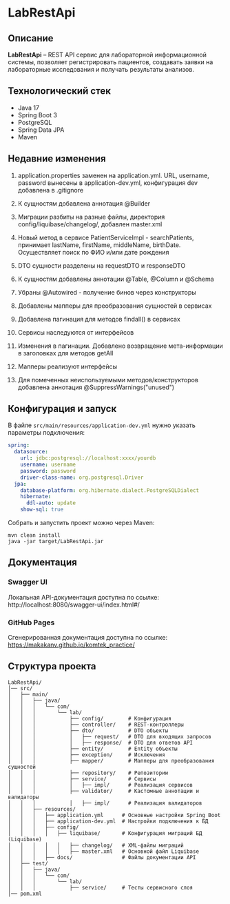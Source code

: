# LabRestApi

## Описание  
**LabRestApi** – REST API сервис для лабораторной информационной системы, позволяет регистрировать пациентов, создавать заявки на лабораторные исследования и получать результаты анализов.

## Технологический стек
* Java 17
* Spring Boot 3
* PostgreSQL
* Spring Data JPA
* Maven  

## Недавние изменения
1. application.properties заменен на application.yml. URL, username, password вынесены в application-dev.yml, конфигурация dev добавлена в .gitignore
2. К сущностям добавлена аннотация @Builder
3. Миграции разбиты на разные файлы, директория config/liquibase/changelog/, добавлен master.xml
4. Новый метод в сервисе PatientServiceImpl - searchPatients, принимает lastName, firstName, middleName, birthDate. Осуществляет поиск по ФИО и/или дате рождения
5. DTO сущности разделены на requestDTO и responseDTO
6. К сущностям добавлены аннотации @Table, @Column и @Schema
7. Убраны @Autowired - получение бинов через конструкторы
8. Добавлены мапперы для преобразования сущностей в сервисах
9. Добавлена пагинация для методов findall() в сервисах
10. Сервисы наследуются от интерфейсов

11. Изменения в пагинации. Добавлено возвращение мета-информации в заголовках для методов getAll
12. Мапперы реализуют интерфейсы
13. Для помеченных неиспользуемыми методов/конструкторов добавлена аннотация @SuppressWarnings("unused")

## Конфигурация и запуск 
В файле `src/main/resources/application-dev.yml` нужно указать параметры подключения:  

```yaml
spring:
  datasource:
    url: jdbc:postgresql://localhost:xxxx/yourdb
    username: username
    password: password
    driver-class-name: org.postgresql.Driver
  jpa:
    database-platform: org.hibernate.dialect.PostgreSQLDialect
    hibernate:
      ddl-auto: update
    show-sql: true
```

Собрать и запустить проект можно через Maven:
```
mvn clean install
java -jar target/LabRestApi.jar
```

## Документация

### Swagger UI
Локальная API-документация доступна по ссылке:
http://localhost:8080/swagger-ui/index.html#/

### GitHub Pages
Сгенерированная документация доступна по ссылке: 
https://makakanv.github.io/komtek_practice/

## Структура проекта

```
LabRestApi/
│── src/
│   ├── main/
│   │   ├── java/
│   │   │   └── com/
│   │   │       └── lab/
│   │   │           ├── config/        # Конфигурация
│   │   │           ├── controller/    # REST-контроллеры
│   │   │           ├── dto/           # DTO объекты
│   │   │           │   ├── request/   # DTO для входящих запросов
│   │   │           │   ├── response/  # DTO для ответов API
│   │   │           ├── entity/        # Entity объекты
│   │   │           ├── exception/     # Исключения
│   │   │           ├── mapper/        # Мапперы для преобразования сущностей
│   │   │           ├── repository/    # Репозитории
│   │   │           ├── service/       # Сервисы
│   │   │           │   ├── impl/      # Реализация сервисов
│   │   │           ├── validator/     # Кастомные аннотации и валидаторы
│   │   │           │   ├── impl/      # Реализация валидаторов
│   │   ├── resources/
│   │   │   ├── application.yml      # Основные настройки Spring Boot
│   │   │   ├── application-dev.yml  # Настройки подключения к БД
│   │   │   ├── config/
│   │   │   │   ├── liquibase/       # Конфигурация миграций БД (Liquibase)
│   │   │   │   │   ├── changelog/   # XML-файлы миграций
│   │   │   │   │   ├── master.xml   # Основной файл Liquibase
│   │   │   ├── docs/                # Файлы документации API 
│   ├── test/
│   │   ├── java/
│   │   │   └── com/
│   │   │       └── lab/
│   │   │           ├── service/     # Тесты сервисного слоя
│── pom.xml
```
